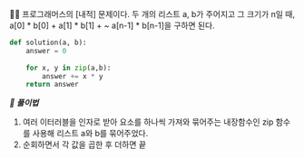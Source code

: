 
🧑‍💻 프로그래머스의 [내적] 문제이다. 두 개의 리스트 a, b가 주어지고 그 크기가 n일 때, a[0] * b[0] + a[1] * b[1] + ~ a[n-1] * b[n-1]을 구하면 된다.

```python
def solution(a, b):
    answer = 0
    
    for x, y in zip(a,b):
        answer += x * y
    return answer
```



***📝 풀이법***

1. 여러 이터러블을 인자로 받아 요소를 하나씩 가져와 묶어주는 내장함수인 zip 함수를 사용해 리스트 a와 b를 묶어주었다.
2. 순회하면서 각 값을 곱한 후 더하면 끝
